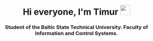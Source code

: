 <h1 align="center">
  Hi everyone, I'm Timur
  <img src="https://github.com/blackcater/blackcater/raw/main/images/Hi.gif" height="32"/>
</h1>
<h3 align="center">
  Student of the Baltic State Technical University. Faculty of Information and Control Systems.
</h3>
